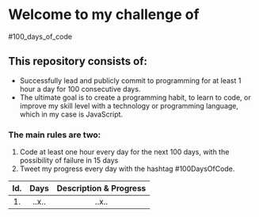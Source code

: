 # Welcome to my challenge of
<p alinear = "centro">#100_days_of_code </p>

## This repository consists of:
- Successfully lead and publicly commit to programming for at least 1 hour a day for 100 consecutive days.
- The ultimate goal is to create a programming habit, to learn to code, or improve my skill level with a  technology or programming language, which in my case is JavaScript.

### The main rules are two:
1. Code at least one hour every day for the next 100 days, with the possibility of failure in 15 days
2. Tweet my progress every day with the hashtag #100DaysOfCode.
   
| Id. | Days | Description & Progress |
| :--: | :-----: | :-------: |
| 1. | ..x.. | ..x.. |   